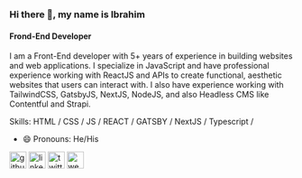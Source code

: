 ### Hi there 👋, my name is Ibrahim
#### Frond-End Developer
<!-- ![Frond-End Developer](https://s3.amazonaws.com/shecodesio-production/uploads/files/000/011/782/original/frontend.png?1624833023) -->

I am a Front-End developer with 5+ years of experience in building websites
and web applications. I specialize in JavaScript and have professional
experience working with ReactJS and APIs to create functional, aesthetic
websites that users can interact with. I also have experience working with
TailwindCSS, GatsbyJS, NextJS, NodeJS, and also Headless CMS like
Contentful and Strapi.

Skills: HTML / CSS / JS / REACT / GATSBY / NextJS / Typescript / 

- 😄 Pronouns: He/His 

<!-- [![CyberDevv's GitHub stats](https://github-readme-stats.vercel.app/api?username=CyberDevv&show_icons=true&theme=github_dark)](https://github.com/anuraghazra/github-readme-stats) -->
<!-- [![Top Langs](https://github-readme-stats.vercel.app/api/top-langs/?username=CyberDevv)](https://github.com/anuraghazra/github-readme-stats) -->
<!-- [![willianrod's wakatime stats](https://github-readme-stats.vercel.app/api/wakatime?username=CyberDevv)](https://github.com/anuraghazra/github-readme-stats) -->
<!-- ![Profile views](https://gpvc.arturio.dev/CyberDevv) -->
<!-- [![GitHub Streak](https://github-readme-streak-stats.herokuapp.com/?user=CyberDevv&theme=dark)](https://git.io/streak-stats) -->




[<img src='https://cdn.jsdelivr.net/npm/simple-icons@3.0.1/icons/github.svg' alt='github' height='30'>](https://github.com/https://github.com/CyberDevv)
[<img src='https://cdn.jsdelivr.net/npm/simple-icons@3.0.1/icons/linkedin.svg' alt='linkedin' height='30'>](https://www.linkedin.com/in/https://www.linkedin.com/in/odesolaibrahim//)
[<img src='https://cdn.jsdelivr.net/npm/simple-icons@3.0.1/icons/twitter.svg' alt='twitter' height='30'>](https://twitter.com/https://twitter.com/CyberDevv)
[<img src='https://cdn.jsdelivr.net/npm/simple-icons@3.0.1/icons/icloud.svg' alt='website' height='30'>](https://ibrahim-odesola.netlify.app/)  

